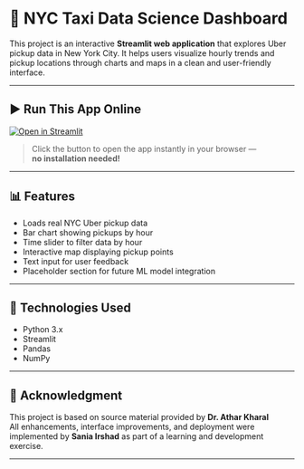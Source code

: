 # 🚖 NYC Taxi Data Science Dashboard

This project is an interactive **Streamlit web application** that explores Uber pickup data in New York City. It helps users visualize hourly trends and pickup locations through charts and maps in a clean and user-friendly interface.

---

## ▶️ Run This App Online

[![Open in Streamlit](https://static.streamlit.io/badges/streamlit_badge.svg)](https://wqkvsud38cvtnbc5anx24r.streamlit.app)

> Click the button to open the app instantly in your browser —  
> **no installation needed!**

---

## 📊 Features

- Loads real NYC Uber pickup data  
- Bar chart showing pickups by hour  
- Time slider to filter data by hour  
- Interactive map displaying pickup points  
- Text input for user feedback  
- Placeholder section for future ML model integration  

---

## 🧰 Technologies Used

- Python 3.x  
- Streamlit  
- Pandas  
- NumPy  


---

## 📝 Acknowledgment

This project is based on source material provided by **Dr. Athar Kharal**   
All enhancements, interface improvements, and deployment were implemented by **Sania Irshad** as part of a learning and development exercise.

---
